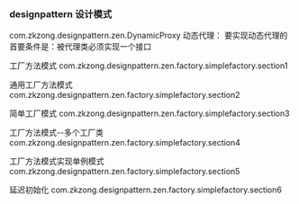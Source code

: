 ### designpattern 设计模式

com.zkzong.designpattern.zen.DynamicProxy 动态代理：
要实现动态代理的首要条件是：被代理类必须实现一个接口

工厂方法模式
com.zkzong.designpattern.zen.factory.simplefactory.section1

通用工厂方法模式
com.zkzong.designpattern.zen.factory.simplefactory.section2

简单工厂模式
com.zkzong.designpattern.zen.factory.simplefactory.section3

工厂方法模式--多个工厂类
com.zkzong.designpattern.zen.factory.simplefactory.section4

工厂方法模式实现单例模式
com.zkzong.designpattern.zen.factory.simplefactory.section5

延迟初始化
com.zkzong.designpattern.zen.factory.simplefactory.section6